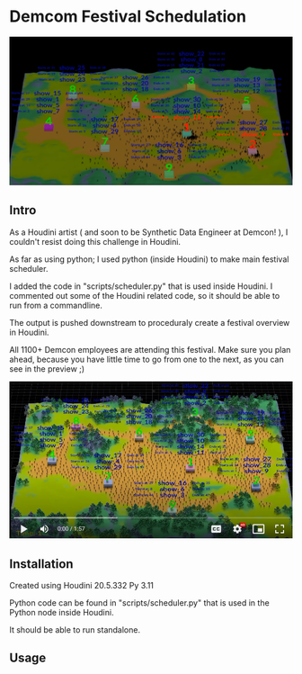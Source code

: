 # Demcom Festival Schedulation

![example_01](img/overview_example_01.png)


## Intro

As a Houdini artist ( and soon to be Synthetic Data Engineer at Demcon! ), I couldn't resist doing this challenge in Houdini.

As far as using python; I used python (inside Houdini) to make main festival scheduler.

I added the code in "scripts/scheduler.py" that is used inside Houdini. I commented out some of the Houdini related code, so it should be able to run from a commandline.

The output is pushed downstream to proceduraly create a festival overview in Houdini.

All 1100+ Demcon employees are attending this festival. Make sure you plan ahead, because you have little time to go from one to the next, as you can see in the preview ;)

[![preview_festival](img/play_preview2.png)]( https://drive.google.com/file/d/1wzf1vK6FQn2MKWZ9W07eOYgYbjpq0Thf/view?usp=sharing )


## Installation


Created using Houdini 20.5.332 Py 3.11

Python code can be found in "scripts/scheduler.py" that is used in the Python node inside Houdini.  

It should be able to run standalone.



## Usage